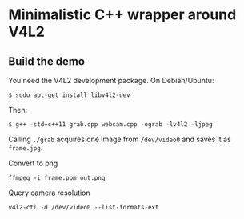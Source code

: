 Minimalistic C++ wrapper around V4L2
====================================

Build the demo
--------------

You need the V4L2 development package. On Debian/Ubuntu:
```
$ sudo apt-get install libv4l2-dev
```

Then:
```
$ g++ -std=c++11 grab.cpp webcam.cpp -ograb -lv4l2 -ljpeg
```

Calling `./grab` acquires one image from `/dev/video0` and saves it as
`frame.jpg`.

Convert to png
```
ffmpeg -i frame.ppm out.png
```


Query camera resolution

```
v4l2-ctl -d /dev/video0 --list-formats-ext
```